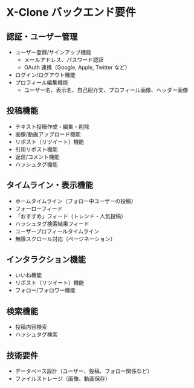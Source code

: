 # X-Clone バックエンド要件

## 認証・ユーザー管理

- ユーザー登録/サインアップ機能
  - メールアドレス、パスワード認証
  - OAuth 連携（Google, Apple, Twitter など）
- ログイン/ログアウト機能
- プロフィール編集機能
  - ユーザー名、表示名、自己紹介文、プロフィール画像、ヘッダー画像

## 投稿機能

- テキスト投稿作成・編集・削除
- 画像/動画アップロード機能
- リポスト（リツイート）機能
- 引用リポスト機能
- 返信/コメント機能
- ハッシュタグ機能

## タイムライン・表示機能

- ホームタイムライン（フォロー中ユーザーの投稿）
- フォーローフィード
- 「おすすめ」フィード（トレンド・人気投稿）
- ハッシュタグ検索結果フィード
- ユーザープロフィールタイムライン
- 無限スクロール対応（ページネーション）

## インタラクション機能

- いいね機能
- リポスト（リツイート）機能
- フォロー/フォロワー機能

## 検索機能

- 投稿内容検索
- ハッシュタグ検索

## 技術要件

- データベース設計（ユーザー、投稿、フォロー関係など）
- ファイルストレージ（画像、動画保存）